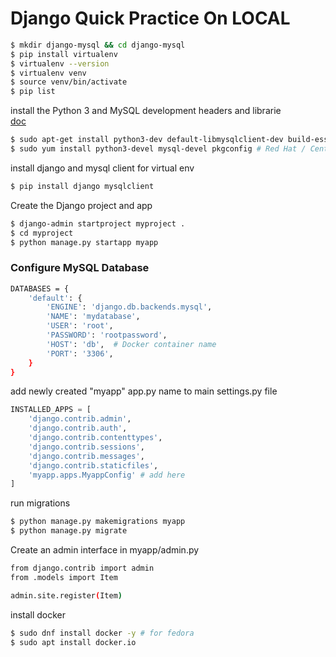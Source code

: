 # Django Quick Practice On LOCAL 

```bash 
$ mkdir django-mysql && cd django-mysql
$ pip install virtualenv
$ virtualenv --version
$ virtualenv venv
$ source venv/bin/activate
$ pip list  
```

install the Python 3 and MySQL development headers and librarie    
[doc](https://pypi.org/project/mysqlclient/)  
```bash
$ sudo apt-get install python3-dev default-libmysqlclient-dev build-essential pkg-config # Debian / Ubuntu
$ sudo yum install python3-devel mysql-devel pkgconfig # Red Hat / CentOS
```

install django and mysql client for virtual env   
```bash
$ pip install django mysqlclient
```

Create the Django project and app
```bash
$ django-admin startproject myproject .
$ cd myproject
$ python manage.py startapp myapp
```

### Configure MySQL Database  
```bash
DATABASES = {
    'default': {
        'ENGINE': 'django.db.backends.mysql',
        'NAME': 'mydatabase',
        'USER': 'root',
        'PASSWORD': 'rootpassword',
        'HOST': 'db',  # Docker container name
        'PORT': '3306',
    }
}
```

add newly created "myapp" app.py name to main settings.py file   
```py
INSTALLED_APPS = [
    'django.contrib.admin',
    'django.contrib.auth',
    'django.contrib.contenttypes',
    'django.contrib.sessions',
    'django.contrib.messages',
    'django.contrib.staticfiles',
    'myapp.apps.MyappConfig' # add here  
]
```

run migrations    
```bash
$ python manage.py makemigrations myapp
$ python manage.py migrate
```

Create an admin interface in myapp/admin.py   
```bash 
from django.contrib import admin
from .models import Item

admin.site.register(Item)
```

install docker
```bash
$ sudo dnf install docker -y # for fedora
$ sudo apt install docker.io
```

